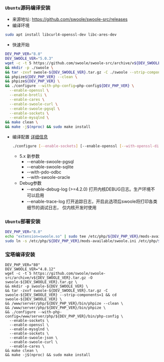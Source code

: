 ### `Ubuntu`源码编译安装  
- 来源地址: https://github.com/swoole/swoole-src/releases
- 编译环境
```bash
sudo apt install libcurl4-openssl-dev libc-ares-dev
```
- 快速开始
```bash
DEV_PHP_VER="8.0"
DEV_SWOOLE_VER="5.0.3"
wget -c -t 5 https://github.com/swoole/swoole-src/archive/v${DEV_SWOOLE_VER}.tar.gz -O swoole-${DEV_SWOOLE_VER}.tar.gz \
&& mkdir -p ./swoole \
&& tar -zxvf swoole-${DEV_SWOOLE_VER}.tar.gz -C ./swoole --strip-components=1 && cd ./swoole \
&& phpize${DEV_PHP_VER} --clean \
&& phpize${DEV_PHP_VER} \
&& ./configure --with-php-config=php-config${DEV_PHP_VER} \
  --enable-openssl \
  --enable-brotli \
  --enable-cares \
  --enable-swoole-curl \
  --enable-swoole-pgsql \
  --enable-sockets \
  --enable-mysqlnd \
&& make clean \
&& make -j$(nproc) && sudo make install
```
- 编译配置 [详细信息](https://wiki.swoole.com/wiki/page/437.html)  
    ```bash
    ./configure [--enable-sockets] [--enable-openssl [--with-openssl-dir=DIR]]
    ```
  - 5.x 新参数
    - --enable-swoole-pgsql
    - --enable-swoole-sqlite
    - --with-pdo-odbc
    - --with-swoole-oracle
  - Debug参数
    - --enable-debug-log  (>=4.2.0) 打开内核DEBUG日志。生产环境不可以启用
    - --enable-trace-log  打开追踪日志，开启此选项后swoole将打印各类细节的调试日志， 仅内核开发时使用 
        
### `Ubuntu`部署安装
```bash
DEV_PHP_VER="8.0"
echo "extension=swoole.so" | sudo tee /etc/php/${DEV_PHP_VER}/mods-available/swoole.ini
sudo ln -s /etc/php/${DEV_PHP_VER}/mods-available/swoole.ini /etc/php/${DEV_PHP_VER}/cli/conf.d/30-swoole.ini
```

### 宝塔编译安装
```shell
DEV_PHP_VER="80"
DEV_SWOOLE_VER="4.8.12"
wget -c -t 5 https://github.com/swoole/swoole-src/archive/v${DEV_SWOOLE_VER}.tar.gz -O swoole-${DEV_SWOOLE_VER}.tar.gz \
&& mkdir -p swoole-${DEV_SWOOLE_VER} \
&& tar -zxvf swoole-${DEV_SWOOLE_VER}.tar.gz -C swoole-${DEV_SWOOLE_VER} --strip-components=1 && cd swoole-${DEV_SWOOLE_VER} \
&& /www/server/php/${DEV_PHP_VER}/bin/phpize --clean \
&& /www/server/php/${DEV_PHP_VER}/bin/phpize \
&& ./configure --with-php-config=/www/server/php/${DEV_PHP_VER}/bin/php-config \
  --enable-sockets \
  --enable-openssl \
  --enable-mysqlnd \
  --enable-sockets \
  --enable-swoole-json \
  --enable-swoole-curl \
  --enable-cares \
&& make clean \
&& make -j$(nproc) && sudo make install
```
